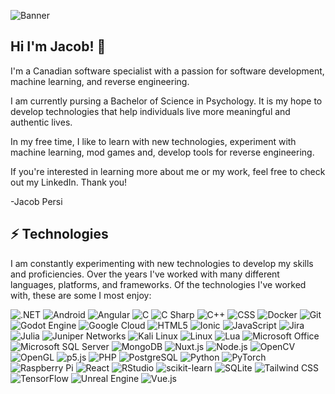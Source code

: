 ![Banner](https://pbs.twimg.com/profile_banners/1300612222893330432/1599147530/1500x500)
## Hi I'm Jacob! 💬
I'm a Canadian software specialist with a passion for software development, machine learning, and reverse engineering. 

I am currently pursing a Bachelor of Science in Psychology. It is my hope to develop technologies that help individuals live more meaningful and authentic lives.

In my free time, I like to learn with new technologies, experiment with machine learning, mod games and, develop tools for reverse engineering. 

If you're interested in learning more about me or my work, feel free to check out my LinkedIn. Thank you!

-Jacob Persi 

## ⚡ Technologies
I am constantly experimenting with new technologies to develop my skills and proficiencies. Over the years I've worked with many different languages, platforms, and frameworks. Of the technologies I've worked with, these are some I most enjoy:

![.NET](https://img.shields.io/badge/-.NET-512BD4?style=for-the-badge&logoColor=white&logo=.NET)
![Android](https://img.shields.io/badge/-Android-3DDC84?style=for-the-badge&logoColor=white&logo=Android)
![Angular](https://img.shields.io/badge/-Angular-DD0031?style=for-the-badge&logoColor=white&logo=Angular)
![C](https://img.shields.io/badge/-C-A8B9CC?style=for-the-badge&logoColor=white&logo=C)
![C Sharp](https://img.shields.io/badge/-C%20Sharp-239120?style=for-the-badge&logoColor=white&logo=C%20Sharp)
![C++](https://img.shields.io/badge/-C++-00599C?style=for-the-badge&logoColor=white&logo=C++)
![CSS](https://img.shields.io/badge/-CSS-1572B6?style=for-the-badge&logoColor=white&logo=CSS)
![Docker](https://img.shields.io/badge/-Docker-2496ED?style=for-the-badge&logoColor=white&logo=Docker)
![Git](https://img.shields.io/badge/-Git-F05032?style=for-the-badge&logoColor=white&logo=Git)
![Godot Engine](https://img.shields.io/badge/-Godot%20Engine-478CBF?style=for-the-badge&logoColor=white&logo=Godot%20Engine)
![Google Cloud](https://img.shields.io/badge/-Google%20Cloud-4285F4?style=for-the-badge&logoColor=white&logo=Google%20Cloud)
![HTML5](https://img.shields.io/badge/-HTML5-E34F26?style=for-the-badge&logoColor=white&logo=HTML5)
![Ionic](https://img.shields.io/badge/-Ionic-3880FF?style=for-the-badge&logoColor=white&logo=Ionic)
![JavaScript](https://img.shields.io/badge/-JavaScript-F7DF1E?style=for-the-badge&logoColor=white&logo=JavaScript)
![Jira](https://img.shields.io/badge/-Jira-0052CC?style=for-the-badge&logoColor=white&logo=Jira)
![Julia](https://img.shields.io/badge/-Julia-9558B2?style=for-the-badge&logoColor=white&logo=Julia)
![Juniper Networks](https://img.shields.io/badge/-Juniper%20Networks-84B135?style=for-the-badge&logoColor=white&logo=Juniper%20Networks)
![Kali Linux](https://img.shields.io/badge/-Kali%20Linux-557C94?style=for-the-badge&logoColor=white&logo=Kali%20Linux)
![Linux](https://img.shields.io/badge/-Linux-FCC624?style=for-the-badge&logoColor=white&logo=Linux)
![Lua](https://img.shields.io/badge/-Lua-2C2D72?style=for-the-badge&logoColor=white&logo=Lua)
![Microsoft Office](https://img.shields.io/badge/-Microsoft%20Office-D83B01?style=for-the-badge&logoColor=white&logo=Microsoft%20Office)
![Microsoft SQL Server](https://img.shields.io/badge/-Microsoft%20SQL%20Server-CC2927?style=for-the-badge&logoColor=white&logo=Microsoft%20SQL%20Server)
![MongoDB](https://img.shields.io/badge/-MongoDB-47A248?style=for-the-badge&logoColor=white&logo=MongoDB)
![Nuxt.js](https://img.shields.io/badge/-Nuxt.js-00DC82?style=for-the-badge&logoColor=white&logo=Nuxt.js)
![Node.js](https://img.shields.io/badge/-Node.js-339933?style=for-the-badge&logoColor=white&logo=Node.js)
![OpenCV](https://img.shields.io/badge/-OpenCV-5C3EE8?style=for-the-badge&logoColor=white&logo=OpenCV)
![OpenGL](https://img.shields.io/badge/-OpenGL-5586A4?style=for-the-badge&logoColor=white&logo=OpenGL)
![p5.js](https://img.shields.io/badge/-p5.js-ED225D?style=for-the-badge&logoColor=white&logo=p5.js)
![PHP](https://img.shields.io/badge/-PHP-777BB4?style=for-the-badge&logoColor=white&logo=PHP)
![PostgreSQL](https://img.shields.io/badge/-PostgreSQL-4169E1?style=for-the-badge&logoColor=white&logo=PostgreSQL)
![Python](https://img.shields.io/badge/-Python-3776AB?style=for-the-badge&logoColor=white&logo=Python)
![PyTorch](https://img.shields.io/badge/-PyTorch-EE4C2C?style=for-the-badge&logoColor=white&logo=PyTorch)
![Raspberry Pi](https://img.shields.io/badge/-Raspberry%20Pi-A22846?style=for-the-badge&logoColor=white&logo=Raspberry%20Pi)
![React](https://img.shields.io/badge/-React-61DAFB?style=for-the-badge&logoColor=white&logo=React)
![RStudio](https://img.shields.io/badge/-RStudio-75AADB?style=for-the-badge&logoColor=white&logo=RStudio)
![scikit-learn](https://img.shields.io/badge/-scikit-learn-F7931E?style=for-the-badge&logoColor=white&logo=scikitlearn)
![SQLite](https://img.shields.io/badge/-SQLite-003B57?style=for-the-badge&logoColor=white&logo=SQLite)
![Tailwind CSS](https://img.shields.io/badge/-Tailwind%20CSS-06B6D4?style=for-the-badge&logoColor=white&logo=Tailwind%20CSS)
![TensorFlow](https://img.shields.io/badge/-TensorFlow-FF6F00?style=for-the-badge&logoColor=white&logo=TensorFlow)
![Unreal Engine](https://img.shields.io/badge/-Unreal%20Engine-0E1128?style=for-the-badge&logoColor=white&logo=Unreal%20Engine)
![Vue.js](https://img.shields.io/badge/-Vue.js-4FC08D?style=for-the-badge&logoColor=white&logo=Vue.js)
